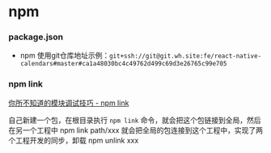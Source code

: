 # npm

### package.json

- npm 使用git仓库地址示例：`git+ssh://git@git.wh.site:fe/react-native-calendars#master#ca1a48030bc4c49762d499c69d3e26765c99e705`



### npm link

[你所不知道的模块调试技巧 - npm link](https://github.com/atian25/blog/issues/17)

自己新建一个包，在根目录执行 `npm link` 命令，就会把这个包链接到全局，然后在另一个工程中 npm link path/xxx 就会把全局的包连接到这个工程中，实现了两个工程开发的同步，卸载 npm unlink xxx

